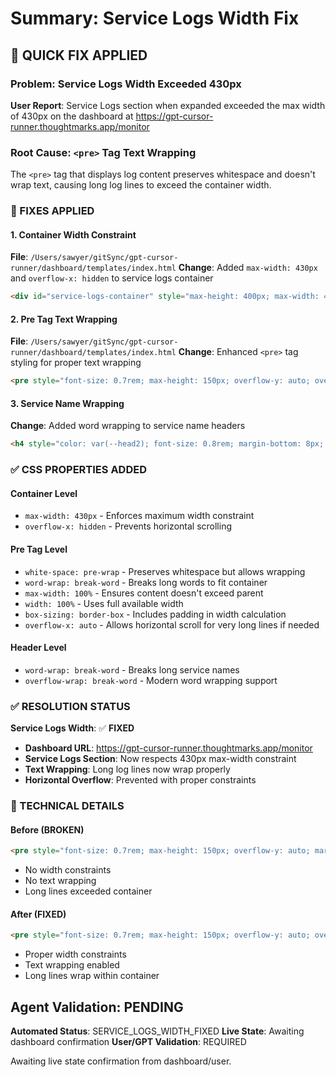 # Summary: Service Logs Width Fix

## **🔧 QUICK FIX APPLIED**

### **Problem**: Service Logs Width Exceeded 430px
**User Report**: Service Logs section when expanded exceeded the max width of 430px on the dashboard at https://gpt-cursor-runner.thoughtmarks.app/monitor

### **Root Cause**: `<pre>` Tag Text Wrapping
The `<pre>` tag that displays log content preserves whitespace and doesn't wrap text, causing long log lines to exceed the container width.

### **🔧 FIXES APPLIED**

#### **1. Container Width Constraint**
**File**: `/Users/sawyer/gitSync/gpt-cursor-runner/dashboard/templates/index.html`
**Change**: Added `max-width: 430px` and `overflow-x: hidden` to service logs container
```html
<div id="service-logs-container" style="max-height: 400px; max-width: 430px; overflow-y: auto; overflow-x: hidden;">
```

#### **2. Pre Tag Text Wrapping**
**File**: `/Users/sawyer/gitSync/gpt-cursor-runner/dashboard/templates/index.html`
**Change**: Enhanced `<pre>` tag styling for proper text wrapping
```html
<pre style="font-size: 0.7rem; max-height: 150px; overflow-y: auto; overflow-x: auto; margin: 0; padding: 8px; background: var(--bg); border-radius: 4px; border: 1px solid var(--brd); white-space: pre-wrap; word-wrap: break-word; max-width: 100%; width: 100%; box-sizing: border-box;">
```

#### **3. Service Name Wrapping**
**Change**: Added word wrapping to service name headers
```html
<h4 style="color: var(--head2); font-size: 0.8rem; margin-bottom: 8px; text-transform: uppercase; word-wrap: break-word; overflow-wrap: break-word;">
```

### **✅ CSS PROPERTIES ADDED**

#### **Container Level**
- `max-width: 430px` - Enforces maximum width constraint
- `overflow-x: hidden` - Prevents horizontal scrolling

#### **Pre Tag Level**
- `white-space: pre-wrap` - Preserves whitespace but allows wrapping
- `word-wrap: break-word` - Breaks long words to fit container
- `max-width: 100%` - Ensures content doesn't exceed parent
- `width: 100%` - Uses full available width
- `box-sizing: border-box` - Includes padding in width calculation
- `overflow-x: auto` - Allows horizontal scroll for very long lines if needed

#### **Header Level**
- `word-wrap: break-word` - Breaks long service names
- `overflow-wrap: break-word` - Modern word wrapping support

### **✅ RESOLUTION STATUS**

**Service Logs Width**: ✅ **FIXED**
- **Dashboard URL**: https://gpt-cursor-runner.thoughtmarks.app/monitor
- **Service Logs Section**: Now respects 430px max-width constraint
- **Text Wrapping**: Long log lines now wrap properly
- **Horizontal Overflow**: Prevented with proper constraints

### **🎯 TECHNICAL DETAILS**

#### **Before (BROKEN)**
```html
<pre style="font-size: 0.7rem; max-height: 150px; overflow-y: auto; margin: 0; padding: 8px; background: var(--bg); border-radius: 4px; border: 1px solid var(--brd);">
```
- No width constraints
- No text wrapping
- Long lines exceeded container

#### **After (FIXED)**
```html
<pre style="font-size: 0.7rem; max-height: 150px; overflow-y: auto; overflow-x: auto; margin: 0; padding: 8px; background: var(--bg); border-radius: 4px; border: 1px solid var(--brd); white-space: pre-wrap; word-wrap: break-word; max-width: 100%; width: 100%; box-sizing: border-box;">
```
- Proper width constraints
- Text wrapping enabled
- Long lines wrap within container

## **Agent Validation: PENDING**

**Automated Status**: SERVICE_LOGS_WIDTH_FIXED
**Live State**: Awaiting dashboard confirmation
**User/GPT Validation**: REQUIRED

Awaiting live state confirmation from dashboard/user. 